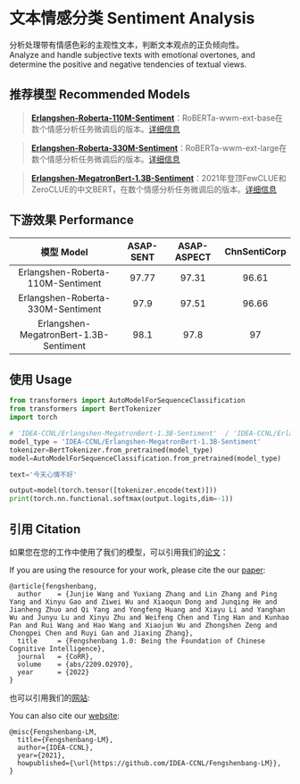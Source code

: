 # 文本情感分类 Sentiment Analysis

分析处理带有情感色彩的主观性文本，判断文本观点的正负倾向性。  
Analyze and handle subjective texts with emotional overtones, and determine the positive and negative tendencies of textual views.

## 推荐模型 Recommended Models

> [**Erlangshen-Roberta-110M-Sentiment**](https://huggingface.co/IDEA-CCNL/Erlangshen-Roberta-110M-Sentiment)：RoBERTa-wwm-ext-base在数个情感分析任务微调后的版本。[详细信息](https://fengshenbang-doc.readthedocs.io/zh/latest/docs/%E4%BA%8C%E9%83%8E%E7%A5%9E%E7%B3%BB%E5%88%97/Erlangshen-Roberta-110M-Sentiment.html)

> [**Erlangshen-Roberta-330M-Sentiment**](https://huggingface.co/IDEA-CCNL/Erlangshen-Roberta-330M-Sentiment)：RoBERTa-wwm-ext-large在数个情感分析任务微调后的版本。[详细信息](https://fengshenbang-doc.readthedocs.io/zh/latest/docs/%E4%BA%8C%E9%83%8E%E7%A5%9E%E7%B3%BB%E5%88%97/Erlangshen-Roberta-330M-Sentiment.html)

> [**Erlangshen-MegatronBert-1.3B-Sentiment**](https://huggingface.co/IDEA-CCNL/Erlangshen-MegatronBert-1.3B-Sentiment)：2021年登顶FewCLUE和ZeroCLUE的中文BERT，在数个情感分析任务微调后的版本。[详细信息](https://fengshenbang-doc.readthedocs.io/zh/latest/docs/%E4%BA%8C%E9%83%8E%E7%A5%9E%E7%B3%BB%E5%88%97/Erlangshen-MegatronBert-1.3B-Sentiment.html)


## 下游效果 Performance
|    模型 Model   | ASAP-SENT    |  ASAP-ASPECT  | ChnSentiCorp    |
| :--------:    | :-----:  | :----:  | :-----:   | 
| Erlangshen-Roberta-110M-Sentiment | 97.77     |   97.31    | 96.61     |
| Erlangshen-Roberta-330M-Sentiment | 97.9      |   97.51    | 96.66      |  
| Erlangshen-MegatronBert-1.3B-Sentiment | 98.1     |   97.8    | 97      | 


## 使用 Usage

``` python
from transformers import AutoModelForSequenceClassification
from transformers import BertTokenizer
import torch

# 'IDEA-CCNL/Erlangshen-MegatronBert-1.3B-Sentiment'  / 'IDEA-CCNL/Erlangshen-Roberta-110M-Sentiment' / 'IDEA-CCNL/Erlangshen-Roberta-330M-Sentiment'
model_type = 'IDEA-CCNL/Erlangshen-MegatronBert-1.3B-Sentiment'
tokenizer=BertTokenizer.from_pretrained(model_type)
model=AutoModelForSequenceClassification.from_pretrained(model_type)

text='今天心情不好'

output=model(torch.tensor([tokenizer.encode(text)]))
print(torch.nn.functional.softmax(output.logits,dim=-1))
```


## 引用 Citation

如果您在您的工作中使用了我们的模型，可以引用我们的[论文](https://arxiv.org/abs/2209.02970)：

If you are using the resource for your work, please cite the our [paper](https://arxiv.org/abs/2209.02970):

```text
@article{fengshenbang,
  author    = {Junjie Wang and Yuxiang Zhang and Lin Zhang and Ping Yang and Xinyu Gao and Ziwei Wu and Xiaoqun Dong and Junqing He and Jianheng Zhuo and Qi Yang and Yongfeng Huang and Xiayu Li and Yanghan Wu and Junyu Lu and Xinyu Zhu and Weifeng Chen and Ting Han and Kunhao Pan and Rui Wang and Hao Wang and Xiaojun Wu and Zhongshen Zeng and Chongpei Chen and Ruyi Gan and Jiaxing Zhang},
  title     = {Fengshenbang 1.0: Being the Foundation of Chinese Cognitive Intelligence},
  journal   = {CoRR},
  volume    = {abs/2209.02970},
  year      = {2022}
}
```

也可以引用我们的[网站](https://github.com/IDEA-CCNL/Fengshenbang-LM/):

You can also cite our [website](https://github.com/IDEA-CCNL/Fengshenbang-LM/):

```text
@misc{Fengshenbang-LM,
  title={Fengshenbang-LM},
  author={IDEA-CCNL},
  year={2021},
  howpublished={\url{https://github.com/IDEA-CCNL/Fengshenbang-LM}},
}
```
